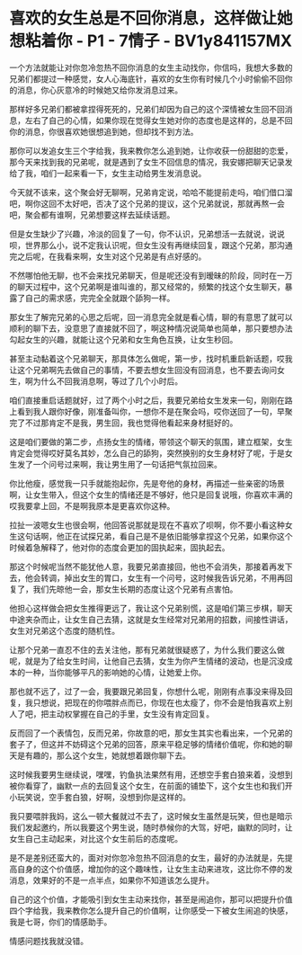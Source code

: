 # 喜欢的女生总是不回你消息，这样做让她想粘着你 - P1 - 7情子 - BV1y841157MX

一个方法就能让对你忽冷忽热不回你消息的女生主动找你，你信吗，我想大多数的兄弟们都提过一种感觉，女人心海底针，喜欢的女生你有时候几个小时偷偷不回你的消息，你心灰意冷的时候她又给你发消息过来。

那样好多兄弟们都被拿捏得死死的，兄弟们却因为自己的这个深情被女生回不回消息，左右了自己的心情，如果你现在觉得女生她对你的态度也是这样的，总是不回你的消息，你很喜欢她很想追到她，但却找不到方法。

那你可以发追女生三个字给我，我来教你怎么追到她，让你收获一份甜甜的恋爱，那今天来找到我的兄弟呢，就是遇到了女生不回信息的情况，我安娜把聊天记录发给了我，咱们一起来看一下，女生主动给男生发消息说。

今天就不该来，这个聚会好无聊啊，兄弟肯定说，哈哈不能提前走吗，咱们借口溜吧，啊你这回不太好吧，否决了这个兄弟的提议，这个兄弟就说，那就再熬一会吧，聚会都有谁啊，兄弟想要这样去延续话题。

但是女生缺少了兴趣，冷淡的回复了一句，你不认识，兄弟想活一去就说，说说呗，世界那么小，说不定我认识呢，但女生没有再继续回复，跟这个兄弟，那沟通完之后呢，在我看来啊，女生对这个兄弟是有点好感的。

不然哪怕他无聊，也不会来找兄弟聊天，但是呢还没有到暧昧的阶段，同时在一万的聊天过程中，这个兄弟啊是谁叫谁的，那又经常的，频繁的找这个女生聊天，暴露了自己的需求感，完完全全就跟个舔狗一样。

那女生了解完兄弟的心思之后呢，回一消息完全就是看心情，聊的有意思了就可以顺利的聊下去，没意思了直接就不回了，啊这种情况说简单也简单，那只要想办法勾起女生的兴趣，就能让这个兄弟和女生角色互换，让女生秒回。

甚至主动黏着这个兄弟聊天，那具体怎么做呢，第一步，找时机重启新话题，哎我让这个兄弟啊先去做自己的事情，不要去想女生回没有回消息，也不要去询问女生，啊为什么不回我消息啊，等过了几个小时后。

咱们直接重启话题就好，过了两个小时之后，我要兄弟给女生发来一句，刚刚在路上看到我人跟你好像，刚准备叫你，一想你不是在聚会吗，哎你送回了一句，早聚完了不过那肯定不是我，男生回，我也觉得他看起来身材挺好的。

这是咱们要做的第二步，点扬女生的情绪，带领这个聊天的氛围，建立框架，女生肯定会觉得哎好莫名其妙，怎么自己的舔狗，突然换别的女生身材好了呢，于是女生发了一个问号过来啊，我让男生用了一句话把气氛拉回来。

你比他瘦，感觉我一只手就能抱起你，先是夸他的身材，再描述一些亲密的场景啊，让女生带入，但这个女生的情绪还是不够好，他只是回复说哦，你喜欢丰满的哎我要拿上回，不是啊我原本是更喜欢你这种。

拉扯一波嗯女生也很会啊，他回答说那就是现在不喜欢了呗啊，你不要小看这种女生这句话啊，他正在试探兄弟，看自己是不是依旧能够拿捏这个兄弟，如果你这个时候着急解释了，他对你的态度会更加的固执起来，固执起去。

那这个时候呢当然不能犹他人意，我要兄弟直接回，他也不会消失，那接着再发下去，他会转调，掉出女生的胃口，女生有一个问号，这时候我告诉兄弟，不用再回复了，我们先晾他一会，那女生长期的态度让这个兄弟有点害怕。

他担心这样做会把女生推得更远了，我让这个兄弟别慌，这是咱们第三步棋，聊天中途夹杂而止，让女生自己去猜，这就是女生经常对兄弟用的招数，间接性讲话，女生对兄弟这个态度的随机性。

让那个兄弟一直忍不住的去关注他，那有兄弟就很疑惑了，为什么我们要这么做呢，就是为了给女生时间，让他自己去猜，女生为你产生情绪的波动，也是沉没成本的一种，当你能够平凡的影响她的心情，让她爱上你。

那也就不远了，过了一会，我要跟兄弟回复，你想什么呢，刚刚有点事没来得及回复，我只想说，把现在的你喂胖点而已，你现在也太瘦了，你不会是怕我喜欢上别人了吧，把主动权掌握在自己的手里，女生没有肯定回复。

反而回了一个表情包，反而兄弟，你故意的吧，那女生其实也看出来，一个兄弟的套子了，但这并不妨碍这个兄弟的回答，原来平稳足够的情绪价值呢，你和她的聊天是有趣的，那么这个女生，她就想着跟你聊下去。

这时候我要男生继续说，嘿嘿，钓鱼执法果然有用，还想空手套白狼来着，没想到被你看穿了，幽默一点的去回复这个女生，在前面的铺垫下，这个女生也和我们开小玩笑说，空手套白狼，好啊，没想到你是这样的。

我只要喂胖我妈，这么一顿大餐就过不去了，这时候女生虽然是玩笑，但也是暗示我们发起邀约，所以我要这个男生说，随时恭候你的大驾，好吧，幽默的同时，让女生自己主动起来，对比这个女生前后的态度呢。

是不是差别还蛮大的，面对对你忽冷忽热不回消息的女生，最好的办法就是，先提高自身的这个价值感，增加你的这个趣味性，让女生主动来进攻，这比你不停的发消息，效果好的不是一点半点，如果你不知道该怎么提升。

自己的这个价值，才能吸引到女生主动来找你，甚至是闹追你，那可以把提升价值四个字给我，我来教你怎么提升自己的价值啊，让你感受一下被女生闹追的快感，我是七哥，你们的情感助手。

情感问题找我就没错。